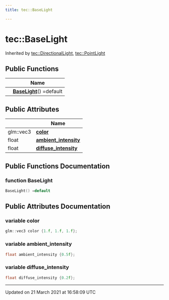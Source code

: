 ```yaml
---
title: tec::BaseLight

---
```


# tec::BaseLight



Inherited by [tec::DirectionalLight](/engine/Classes/structtec_1_1_directional_light/), [tec::PointLight](/engine/Classes/structtec_1_1_point_light/)

## Public Functions

|                | Name           |
| -------------- | -------------- |
| | **[BaseLight](/engine/Classes/structtec_1_1_base_light/#function-baselight)**() =default |

## Public Attributes

|                | Name           |
| -------------- | -------------- |
| glm::vec3 | **[color](/engine/Classes/structtec_1_1_base_light/#variable-color)**  |
| float | **[ambient_intensity](/engine/Classes/structtec_1_1_base_light/#variable-ambient_intensity)**  |
| float | **[diffuse_intensity](/engine/Classes/structtec_1_1_base_light/#variable-diffuse_intensity)**  |

## Public Functions Documentation

### function BaseLight

```cpp
BaseLight() =default
```


## Public Attributes Documentation

### variable color

```cpp
glm::vec3 color {1.f, 1.f, 1.f};
```


### variable ambient_intensity

```cpp
float ambient_intensity {0.5f};
```


### variable diffuse_intensity

```cpp
float diffuse_intensity {0.2f};
```


-------------------------------

Updated on 21 March 2021 at 16:58:09 UTC